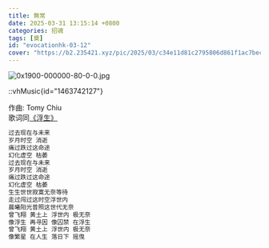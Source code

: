 ```yaml
---
title: 無常
date: 2025-03-31 13:15:14 +0800
categories: 招魂
tags: [奠]
id: "evocationhk-03-12"
cover: "https://b2.235421.xyz/pic/2025/03/c34e11d81c2795806d861f1ac7becf72.jpg"
---
```


![0x1900-000000-80-0-0.jpg](https://b2.235421.xyz/pic/2025/03/c34e11d81c2795806d861f1ac7becf72.jpg)

::vhMusic{id="1463742127"}

作曲: Tomy Chiu  
歌词同[《浮生》](https://astro.joomaen.com/article/evocationhk-03-06/)  

```txt
过去现在与未来
岁月时空 消逝
痛过跌过这命途
幻化虚空 枯萎
过去现在与未来
岁月时空 消逝
痛过跌过这命途
幻化虚空 枯萎
生生世世寂寞无奈等待
走过闯过这时空浮世内
晨曦阳光普照这世代无奈
曾飞翔 黄土上 浮世内 极无奈
像浮生 再寻因 像囚禁 在浮生
曾飞翔 黄土上 浮世内 极无奈
像繁星 在人生 落日下 摇曳
```